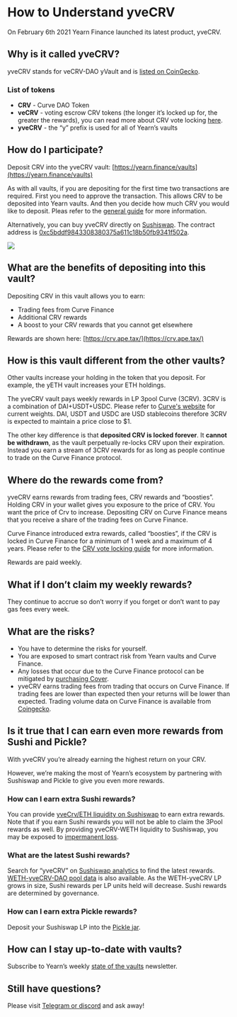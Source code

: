 # How to Understand yveCRV

On February 6th 2021 Yearn Finance launched its latest product, yveCRV.

## Why is it called yveCRV?

yveCRV stands for veCRV-DAO yVault and is [listed on CoinGecko](https://www.coingecko.com/en/coins/vecrv-dao-yvault).

### List of tokens

* **CRV** - Curve DAO Token
* **veCRV** - voting escrow CRV tokens \(the longer it’s locked up for, the greater the rewards\), you can read more about CRV vote locking [here](how-to-understand-crv-vote-locking.md).
* **yveCRV** - the “y” prefix is used for all of Yearn’s vaults

## How do I participate?

Deposit CRV into the yveCRV vault: [https://yearn.finance/vaults](https://yearn.finance/vaults)

As with all vaults, if you are depositing for the first time two transactions are required. First you need to approve the transaction. This allows CRV to be deposited into Yearn vaults. And then you decide how much CRV you would like to deposit. Pleas refer to the [general guide](how-to-participate-in-a-yvault.md) for more information.

Alternatively, you can buy yveCRV directly on [Sushiswap](https://app.sushi.com/swap?inputCurrency=ETH&outputCurrency=0xc5bDdf9843308380375a611c18B50Fb9341f502A). The contract address is [0xc5bddf9843308380375a611c18b50fb9341f502a](https://etherscan.io/address/0xc5bddf9843308380375a611c18b50fb9341f502a).

![](https://i.imgur.com/DrnPl9N.png)

## What are the benefits of depositing into this vault?

Depositing CRV in this vault allows you to earn:

* Trading fees from Curve Finance
* Additional CRV rewards
* A boost to your CRV rewards that you cannot get elsewhere

Rewards are shown here: [https://crv.ape.tax/](https://crv.ape.tax/)

## How is this vault different from the other vaults?

Other vaults increase your holding in the token that you deposit. For example, the yETH vault increases your ETH holdings.

The yveCRV vault pays weekly rewards in LP 3pool Curve \(3CRV\). 3CRV is a combination of DAI+USDT+USDC. Please refer to [Curve's website](https://www.curve.fi/3pool) for current weights. DAI, USDT and USDC are USD stablecoins therefore 3CRV is expected to maintain a price close to $1.

The other key difference is that **deposited CRV is locked forever**. It **cannot be withdrawn**, as the vault perpetually re-locks CRV upon their expiration. Instead you earn a stream of 3CRV rewards for as long as people continue to trade on the Curve Finance protocol.

## Where do the rewards come from?

yveCRV earns rewards from trading fees, CRV rewards and “boosties”. Holding CRV in your wallet gives you exposure to the price of CRV. You want the price of Crv to increase. Depositing CRV on Curve Finance means that you receive a share of the trading fees on Curve Finance.

Curve Finance introduced extra rewards, called “boosties”, if the CRV is locked in Curve Finance for a minimum of 1 week and a maximum of 4 years. Please refer to the [CRV vote locking guide](how-to-understand-crv-vote-locking.md) for more information.

Rewards are paid weekly.

## What if I don’t claim my weekly rewards?

They continue to accrue so don’t worry if you forget or don’t want to pay gas fees every week.

## What are the risks?

* You have to determine the risks for yourself.
* You are exposed to smart contract risk from Yearn vaults and Curve Finance.
* Any losses that occur due to the Curve Finance protocol can be mitigated by [purchasing Cover](https://yearn.finance/cover).
* yveCRV earns trading fees from trading that occurs on Curve Finance. If trading fees are lower than expected then your returns will be lower than expected. Trading volume data on Curve Finance is available from [Coingecko](https://www.coingecko.com/en/exchanges/curve#statistics).

## Is it true that I can earn even more rewards from Sushi and Pickle?

With yveCRV you’re already earning the highest return on your CRV.

However, we’re making the most of Yearn’s ecosystem by partnering with Sushiswap and Pickle to give you even more rewards.

### How can I earn extra Sushi rewards?

You can provide [yveCrv/ETH liquidity on Sushiswap](https://app.sushi.com/add/ETH/0xc5bDdf9843308380375a611c18B50Fb9341f502A) to earn extra rewards. Note that if you earn Sushi rewards you will not be able to claim the 3Pool rewards as well. By providing yveCRV-WETH liquidity to Sushiswap, you may be exposed to [impermanent loss](https://medium.datadriveninvestor.com/impermanent-loss-in-defi-the-risks-involved-in-providing-liquidity-67c54fdf1cfc).

### What are the latest Sushi rewards?

Search for “yveCRV” on [Sushiswap analytics](https://analytics.sushiswap.fi/) to find the latest rewards. [WETH-yveCRV-DAO pool data](https://analytics.sushiswap.fi/pools/132) is also available. As the WETH-yveCRV LP grows in size, Sushi rewards per LP units held will decrease. Sushi rewards are determined by governance.

### How can I earn extra Pickle rewards?

Deposit your Sushiswap LP into the [Pickle jar](https://app.pickle.finance/jars).

## How can I stay up-to-date with vaults?

Subscribe to Yearn’s weekly [state of the vaults](https://medium.com/yearn-state-of-the-vaults) newsletter.

## Still have questions?

Please visit [Telegram or discord](../#communication_channels) and ask away!
